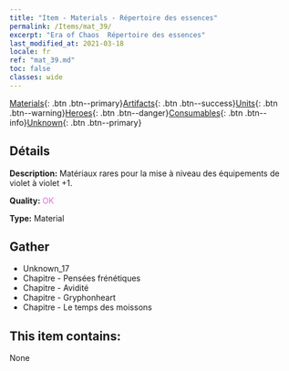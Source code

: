 ```yaml
---
title: "Item - Materials - Répertoire des essences"
permalink: /Items/mat_39/
excerpt: "Era of Chaos  Répertoire des essences"
last_modified_at: 2021-03-18
locale: fr
ref: "mat_39.md"
toc: false
classes: wide
---
```

 [Materials](/fr/Items/){: .btn .btn--primary}[Artifacts](/fr/Items/Artifacts/){: .btn .btn--success}[Units](/fr/Items/Units/){: .btn .btn--warning}[Heroes](/fr/Items/Heroes/){: .btn .btn--danger}[Consumables](/fr/Items/Consumables/){: .btn .btn--info}[Unknown](/fr/Items/Unknown/){: .btn .btn--primary}

## Détails
 **Description:** Matériaux rares pour la mise à niveau des équipements de violet à violet +1.

 **Quality:** <span style="color: #DA70D6">OK</span>

 **Type:** Material

## Gather

*    Unknown_17 
*    Chapitre - Pensées frénétiques 
*    Chapitre - Avidité 
*    Chapitre - Gryphonheart 
*    Chapitre - Le temps des moissons 

## This item contains:

  None

